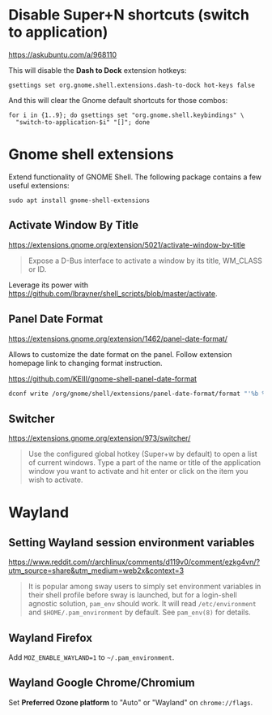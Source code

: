 # Disable Super+N shortcuts (switch to application)

<https://askubuntu.com/a/968110>

This will disable the **Dash to Dock** extension hotkeys:

```
gsettings set org.gnome.shell.extensions.dash-to-dock hot-keys false
```

And this will clear the Gnome default shortcuts for those combos:

```
for i in {1..9}; do gsettings set "org.gnome.shell.keybindings" \
  "switch-to-application-$i" "[]"; done
```

# Gnome shell extensions

Extend functionality of GNOME Shell. The following package contains a few useful
extensions:

~~~
sudo apt install gnome-shell-extensions
~~~

## Activate Window By Title

<https://extensions.gnome.org/extension/5021/activate-window-by-title>

> Expose a D-Bus interface to activate a window by its title, WM_CLASS or ID.

Leverage its power with <https://github.com/lbrayner/shell_scripts/blob/master/activate>.

## Panel Date Format

<https://extensions.gnome.org/extension/1462/panel-date-format/>

Allows to customize the date format on the panel. Follow extension homepage link
to changing format instruction.

<https://github.com/KEIII/gnome-shell-panel-date-format>

```bash
dconf write /org/gnome/shell/extensions/panel-date-format/format "'%b %e  %a  %k:%M'"
```

## Switcher

<https://extensions.gnome.org/extension/973/switcher/>

> Use the configured global hotkey (Super+w by default) to open a list of
> current windows. Type a part of the name or title of the application window
> you want to activate and hit enter or click on the item you wish to activate.

# Wayland

## Setting Wayland session environment variables

<https://www.reddit.com/r/archlinux/comments/d119v0/comment/ezkg4vn/?utm_source=share&utm_medium=web2x&context=3>

> It is popular among sway users to simply set environment variables in their
> shell profile before sway is launched, but for a login-shell agnostic
> solution, `pam_env` should work. It will read `/etc/environment` and
> `$HOME/.pam_environment` by default. See `pam_env(8)` for details.

## Wayland Firefox

Add `MOZ_ENABLE_WAYLAND=1` to `~/.pam_environment`.

## Wayland Google Chrome/Chromium

Set **Preferred Ozone platform** to "Auto" or "Wayland" on `chrome://flags`.
